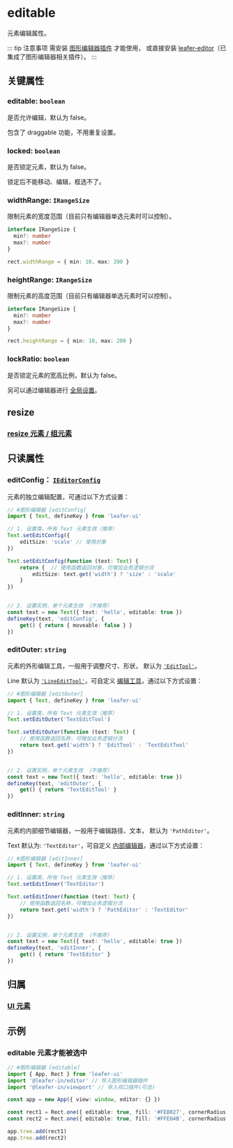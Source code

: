 # editable

元素编辑属性。

::: tip 注意事项
需安装 [图形编辑器插件](/plugin/in/editor/index.md) 才能使用， 或直接安装 [leafer-editor](/guide/install/editor/start.md)（已集成了图形编辑器相关插件）。
:::

## 关键属性

### editable: `boolean`

是否允许编辑，默认为 false。

包含了 draggable 功能，不用重复设置。

### locked: `boolean`

是否锁定元素，默认为 false。

锁定后不能移动、编辑，框选不了。

### widthRange: `IRangeSize`

限制元素的宽度范围（目前只有编辑器单选元素时可以控制）。

```ts
interface IRangeSize {
  min?: number
  max?: number
}

rect.widthRange = { min: 10, max: 200 }
```

### heightRange: `IRangeSize`

限制元素的高度范围（目前只有编辑器单选元素时可以控制）。

```ts
interface IRangeSize {
  min?: number
  max?: number
}

rect.heightRange = { min: 10, max: 200 }
```

### lockRatio: `boolean`

是否锁定元素的宽高比例，默认为 false。

另可以通过编辑器进行 [全局设置](/plugin/in/editor/config/control.md)。

## resize

### [resize 元素 / 组元素](/reference/UI/resize.md)

## 只读属性

### editConfig： [`IEditorConfig`](/plugin/in/editor/config/base.md)

元素的独立编辑配置，可通过以下方式设置：

```ts
// #图形编辑器 [editConfig]
import { Text, defineKey } from 'leafer-ui'

// 1. 设置类，所有 Text 元素生效（推荐）
Text.setEditConfig({
    editSize: 'scale' // 使用对象
})

Text.setEditConfig(function (text: Text) {
    return {  // 使用函数返回对象，可增加业务逻辑分流
        editSize: text.get('width') ? 'size' : 'scale'
    }
})


// 2. 设置实例，单个元素生效 （不推荐）
const text = new Text({ text: 'hello', editable: true })
defineKey(text, 'editConfig', {
    get() { return { moveable: false } }
})

```

### editOuter: `string`

元素的外形编辑工具，一般用于调整尺寸、形状， 默认为 [`'EditTool'`](/plugin/in/editor/EditTool.md)。

Line 默认为 [`'LineEditTool'`](/api/classes/LineEditTool.md)，可自定义 [编辑工具](/plugin/in/editor/editOuter/register.md)，通过以下方式设置：

```ts
// #图形编辑器 [editOuter]
import { Text, defineKey } from 'leafer-ui'

// 1. 设置类，所有 Text 元素生效（推荐）
Text.setEditOuter('TextEditTool')

Text.setEditOuter(function (text: Text) {
    // 使用函数返回名称，可增加业务逻辑分流
    return text.get('width') ? 'EditTool' : 'TextEditTool'
})


// 2. 设置实例，单个元素生效 （不推荐）
const text = new Text({ text: 'hello', editable: true })
defineKey(text, 'editOuter', {
    get() { return 'TextEditTool' }
})

```

### editInner: `string`

元素的内部细节编辑器，一般用于编辑路径、文本， 默认为 `'PathEditor'`。

Text 默认为: `'TextEditor'`，可自定义 [内部编辑器](/plugin/in/editor/editInner/register.md)，通过以下方式设置：

```ts
// #图形编辑器 [editInner]
import { Text, defineKey } from 'leafer-ui'

// 1. 设置类，所有 Text 元素生效（推荐）
Text.setEditInner('TextEditor')

Text.setEditInner(function (text: Text) {
    // 使用函数返回名称，可增加业务逻辑分流
    return text.get('width') ? 'PathEditor' : 'TextEditor'
})


// 2. 设置实例，单个元素生效 （不推荐）
const text = new Text({ text: 'hello', editable: true })
defineKey(text, 'editInner', {
    get() { return 'TextEditor' }
})
```

## 归属

### [UI 元素](/reference/display/UI.md)

## 示例

### editable 元素才能被选中

```ts
// #图形编辑器 [editable]
import { App, Rect } from 'leafer-ui'
import '@leafer-in/editor' // 导入图形编辑器插件
import '@leafer-in/viewport' // 导入视口插件(可选)

const app = new App({ view: window, editor: {} })

const rect1 = Rect.one({ editable: true, fill: '#FEB027', cornerRadius: [20, 0, 0, 20] }, 100, 100) // [!code hl:2]
const rect2 = Rect.one({ editable: true, fill: '#FFE04B', cornerRadius: [0, 20, 20, 0] }, 300, 100)

app.tree.add(rect1)
app.tree.add(rect2)
```
